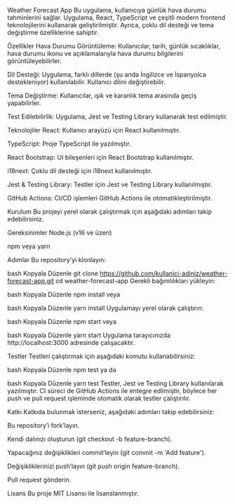 Weather Forecast App
Bu uygulama, kullanıcıya günlük hava durumu tahminlerini sağlar. Uygulama, React, TypeScript ve çeşitli modern frontend teknolojilerini kullanarak geliştirilmiştir. Ayrıca, çoklu dil desteği ve tema değiştirme özelliklerine sahiptir.

Özellikler
Hava Durumu Görüntüleme: Kullanıcılar, tarih, günlük sıcaklıklar, hava durumu ikonu ve açıklamalarıyla hava durumu bilgilerini görüntüleyebilirler.

Dil Desteği: Uygulama, farklı dillerde (şu anda İngilizce ve İspanyolca destekleniyor) kullanılabilir. Kullanıcı dilini değiştirebilir.

Tema Değiştirme: Kullanıcılar, ışık ve karanlık tema arasında geçiş yapabilirler.

Test Edilebilirlik: Uygulama, Jest ve Testing Library kullanarak test edilmiştir.

Teknolojiler
React: Kullanıcı arayüzü için React kullanılmıştır.

TypeScript: Proje TypeScript ile yazılmıştır.

React Bootstrap: UI bileşenleri için React Bootstrap kullanılmıştır.

i18next: Çoklu dil desteği için i18next kullanılmıştır.

Jest & Testing Library: Testler için Jest ve Testing Library kullanılmıştır.

GitHub Actions: CI/CD işlemleri GitHub Actions ile otomatikleştirilmiştir.

Kurulum
Bu projeyi yerel olarak çalıştırmak için aşağıdaki adımları takip edebilirsiniz.

Gereksinimler
Node.js (v16 ve üzeri)

npm veya yarn

Adımlar
Bu repository’yi klonlayın:

bash
Kopyala
Düzenle
git clone https://github.com/kullanici-adiniz/weather-forecast-app.git
cd weather-forecast-app
Gerekli bağımlılıkları yükleyin:

bash
Kopyala
Düzenle
npm install
veya

bash
Kopyala
Düzenle
yarn install
Uygulamayı yerel olarak çalıştırın:

bash
Kopyala
Düzenle
npm start
veya

bash
Kopyala
Düzenle
yarn start
Uygulama tarayıcınızda http://localhost:3000 adresinde çalışacaktır.

Testler
Testleri çalıştırmak için aşağıdaki komutu kullanabilirsiniz:

bash
Kopyala
Düzenle
npm test
ya da

bash
Kopyala
Düzenle
yarn test
Testler, Jest ve Testing Library kullanılarak yazılmıştır. CI süreci de GitHub Actions ile entegre edilmiştir, böylece her push ve pull request işleminde otomatik olarak testler çalıştırılır.

Katkı
Katkıda bulunmak isterseniz, aşağıdaki adımları takip edebilirsiniz:

Bu repository’i fork’layın.

Kendi dalınızı oluşturun (git checkout -b feature-branch).

Yapacağınız değişiklikleri commit’leyin (git commit -m 'Add feature').

Değişikliklerinizi push’layın (git push origin feature-branch).

Pull request gönderin.

Lisans
Bu proje MIT Lisansı ile lisanslanmıştır.
